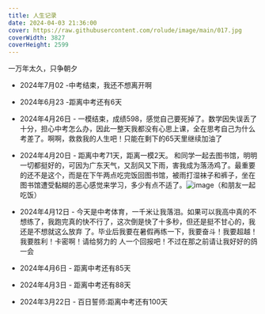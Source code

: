 ```yaml
---
title: 人生记录
date: 2024-04-03 21:36:00
cover: https://raw.githubusercontent.com/rolude/image/main/017.jpg
coverWidth: 3827
coverHeight: 2599
---
```


一万年太久，只争朝夕
- 2024年7月02 -中考结束，我还不想离开啊
- 2024年6月23 -距离中考还有6天

- 2024年4月26日 - 一模结束，成绩598，感觉自己要死掉了。数学因失误丢了十分，担心中考怎么办，因此一整天我都没有心思上课，全在思考自己为什么考差了。啊啊，救救我的人生吧！只能在剩下的65天里继续加油了
- 2024年4月20日 - 距离中考71天，距离一模2天。 和同学一起去图书馆，明明一切都挺好的，可因为广东天气，又刮风又下雨，害我成为落汤鸡了。最重要的还不是这个，而是在下午两点吃完饭回图书馆，被雨打湿袜子和裤子，坐在图书馆遭受黏糊的恶心感觉来学习，多少有点不适了。![image](https://raw.githubusercontent.com/rolude/image/main/IMG20240420122058.jpg)（和朋友一起吃饭）
- 2024年4月12日 - 今天是中考体育，一千米让我落泪。如果可以我高中真的不想练了，我跑完真的快不行了，这次倒是快了十多秒，但还是挺不甘心的，我还是不想就这么放弃
了。毕业后我要在暑假再练一下，我要奋斗！我要超越！我要胜利！卡密啊！请给努力的
人一个回报吧！不过在那之前请让我好好的鸽一会 

- 2024年4月6日 - 距离中考还有85天
- 2024年4月3日 - 距离中考还有88天
- 2024年3月22日 - 百日誓师:距离中考还有100天